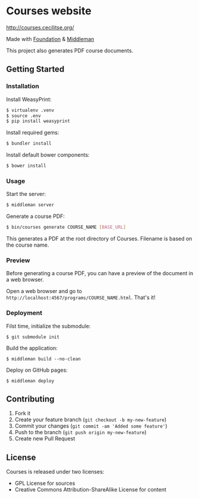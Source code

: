 # Courses website

http://courses.cecilitse.org/

Made with [Foundation](http://foundation.zurb.com/) & [Middleman](http://middlemanapp.com/)

This project also generates PDF course documents.

## Getting Started

### Installation

Install WeasyPrint:

```sh
$ virtualenv .venv
$ source .env
$ pip install weasyprint
```

Install required gems:

```sh
$ bundler install
```

Install default bower components:

```sh
$ bower install
```

### Usage

Start the server:

```sh
$ middleman server
```

Generate a course PDF:

```sh
$ bin/courses generate COURSE_NAME [BASE_URL]
```

This generates a PDF at the root directory of Courses. Filename is based on the course name.

### Preview

Before generating a course PDF, you can have a preview of the document in a web browser.

Open a web browser and go to `http://localhost:4567/programs/COURSE_NAME.html`. That's it!

### Deployment

Filst time, initialize the submodule:

```
$ git submodule init
```

Build the application:

```
$ middleman build --no-clean
```

Deploy on GitHub pages:

```
$ middleman deploy
```

## Contributing

1. Fork it
2. Create your feature branch (`git checkout -b my-new-feature`)
3. Commit your changes (`git commit -am 'Added some feature'`)
4. Push to the branch (`git push origin my-new-feature`)
5. Create new Pull Request

## License

Courses is released under two licenses: 
* GPL License for sources
* Creative Commons Attribution-ShareAlike License for content
